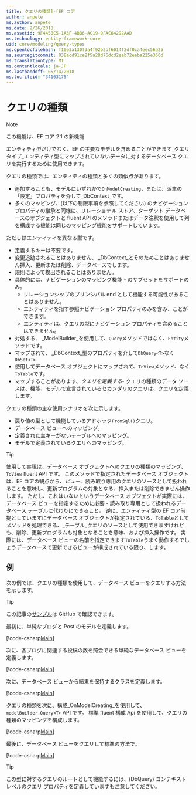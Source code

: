 ```yaml
---
title: クエリの種類]-[EF コア
author: anpete
ms.author: anpete
ms.date: 2/26/2018
ms.assetid: 9F4450C5-1A3F-4BB6-AC19-9FAC64292AAD
ms.technology: entity-framework-core
uid: core/modeling/query-types
ms.openlocfilehash: f16e3a130f3a4f92b2bf6014f2df0ca4eec56a25
ms.sourcegitcommit: 038acd91ce2f5a28d76dcd2eab72eeba225e366d
ms.translationtype: MT
ms.contentlocale: ja-JP
ms.lasthandoff: 05/14/2018
ms.locfileid: "34163175"
---
```

# <a name="query-types"></a>クエリの種類
> [!NOTE]
> この機能は、EF コア 2.1 の新機能

エンティティ型だけでなく、EF の主要なモデルを含めることができます_クエリ タイプ_エンティティ型にマップされていないデータに対するデータベース クエリを実行するために使用できます。

クエリの種類では、エンティティの種類と多くの類似点があります。

- 追加することも、モデルにいずれかで`OnModelCreating`、または、派生の「設定」プロパティを介して_DbContext_です。
- 多くのマッピング、(以下の制限事項を参照してください) のナビゲーション プロパティの継承と同様に、リレーショナル ストア、ターゲット データベースのオブジェクトと fluent API のメソッドまたはデータ注釈を使用して列を構成する機能は同じのマッピング機能をサポートしています。

ただしはエンティティを異なる型です。

- 定義するキーは不要です。
- 変更追跡されることはありません、 _DbContext_とそのためことはありません挿入、更新または削除、データベースでします。
- 規則によって検出されることはありません。
- 具体的には、ナビゲーションのマッピング機能 - のサブセットをサポートのみ。
  - リレーションシップのプリンシパル end として機能する可能性があることはありません。
  - エンティティを指す参照ナビゲーション プロパティのみを含み、ことができます。
  - エンティティは、クエリの型にナビゲーション プロパティを含めることはできません。
- 対処する、 _ModelBuilder_を使用して、`Query`メソッドではなく、`Entity`メソッドです。
- マップされて、 _DbContext_型のプロパティを介して`DbQuery<T>`なく `DbSet<T>`
- 使用してデータベース オブジェクトにマップされて、`ToView`メソッド、なく`ToTable`です。
- マップすることがあります、_クエリを定義する_- クエリの種類のデータ ソースは、機能、モデルで宣言されているセカンダリのクエリは、クエリを定義します。

クエリの種類の主な使用シナリオを次に示します。

- 戻り値の型として機能しているアドホック`FromSql()`クエリ。
- データベース ビューへのマッピング。
- 定義された主キーがないテーブルへのマッピング。
- モデルで定義されているクエリへのマッピング。

> [!TIP]
> 使用して実現は、データベース オブジェクトへのクエリの種類のマッピング、 `ToView` fluent API です。 このメソッドで指定されたデータベース オブジェクトは、EF コアの観点から、_ビュー_、読み取り専用のクエリのソースとして扱われることを意味し、更新プログラムの対象となる、挿入または削除できません操作します。 ただし、これはいないというデータベース オブジェクトが実際には、データベース ビューを指定するために必要 - 読み取り専用として扱われるデータベース テーブルに代わりにできること。 逆に、エンティティ型の EF コア前提としていますにデータベース オブジェクトが指定されている、`ToTable`としてメソッドを処理できる、_テーブル_クエリのソースとして使用できますけれども、削除、更新プログラムも対象となることを意味、および挿入操作です。 実際には、データベース ビューの名前を指定できます`ToTable`うまく動作するでしょうデータベースで更新できるビューが構成されている限り、します。

## <a name="example"></a>例

次の例では、クエリの種類を使用して、データベース ビューをクエリする方法を示します。

> [!TIP]
> この記事の[サンプル](https://github.com/aspnet/EntityFrameworkCore/tree/dev/samples/QueryTypes)は GitHub で確認できます。

最初に、単純なブログと Post のモデルを定義します。

[!code-csharp[Main](../../../efcore-dev/samples/QueryTypes/Program.cs#Entities)]

次に、各ブログに関連する投稿の数を照会できる単純なデータベース ビューを定義します。

[!code-csharp[Main](../../../efcore-dev/samples/QueryTypes/Program.cs#View)]

次に、データベース ビューから結果を保持するクラスを定義します。

[!code-csharp[Main](../../../efcore-dev/samples/QueryTypes/Program.cs#QueryType)]

クエリの種類を次に、構成_OnModelCreating_を使用して、 `modelBuilder.Query<T>` API です。
標準 fluent 構成 Api を使用して、クエリの種類のマッピングを構成します。

[!code-csharp[Main](../../../efcore-dev/samples/QueryTypes/Program.cs#Configuration)]

最後に、データベース ビューをクエリして標準の方法で。

[!code-csharp[Main](../../../efcore-dev/samples/QueryTypes/Program.cs#Query)]

> [!TIP]
> この型に対するクエリのルートとして機能するには、(DbQuery) コンテキスト レベルのクエリ プロパティを定義していますも注意してください。
